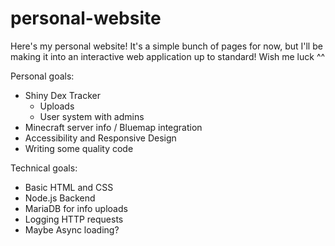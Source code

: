 # personal-website

Here's my personal website!
It's a simple bunch of pages for now, but I'll be making it into an interactive web application up to standard!
Wish me luck ^^


Personal goals:
<ul>
    <li>Shiny Dex Tracker
    <ul>
        <li>Uploads</li>
        <li>User system with admins</li>
    </ul>
    </li>
    <li>Minecraft server info / Bluemap integration</li>
    <li>Accessibility and Responsive Design</li>
    <li>Writing some quality code</li>
</ul> 

Technical goals:
<ul>
    <li>Basic HTML and CSS</li>
    <li>Node.js Backend</li>
    <li>MariaDB for info uploads</li>
    <li>Logging HTTP requests</li>
    <li>Maybe Async loading?</li>
</ul> 